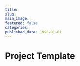```yaml
---
title: 
slug: 
main_image: 
featured: false
categories: 
published_date: 1996-01-01
---
```


# Project Template

